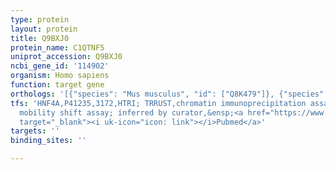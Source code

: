 ```yaml
---
type: protein
layout: protein
title: Q9BXJ0
protein_name: C1QTNF5
uniprot_accession: Q9BXJ0
ncbi_gene_id: '114902'
organism: Homo sapiens
function: target gene
orthologs: '[{"species": "Mus musculus", "id": ["Q8K479"]}, {"species": "Rattus norvegicus", "id": ["Q5FVH0"]}]'
tfs: 'HNF4A,P41235,3172,HTRI; TRRUST,chromatin immunoprecipitation assay; electrophoretic
  mobility shift assay; inferred by curator,&ensp;<a href="https://www.ncbi.nlm.nih.gov/pubmed/?term=22900683%5Buid%5D+OR+29087512%5Buid%5D+OR+20621834%5Buid%5D"
  target="_blank"><i uk-icon="icon: link"></i>Pubmed</a>'
targets: ''
binding_sites: ''

---
```

